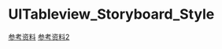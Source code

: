 # UITableview_Storyboard_Style

[参考资料](https://stackoverflow.com/questions/22364230/static-table-view-outside-uitableviewcontroller)
[参考资料2](https://www.jianshu.com/p/39bef1487814)
